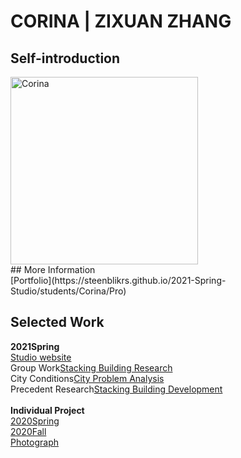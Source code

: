 # CORINA | ZIXUAN ZHANG

## Self-introduction
<img alt="Corina" src="https://github.com/steenblikrs/2021-Spring-Studio/blob/gh-pages/students/Corina/self.gif?raw=true" width="300">
 <br> 
 ## More Information 
 <br>
 [Portfolio](https://steenblikrs.github.io/2021-Spring-Studio/students/Corina/Pro)

## Selected Work 
**2021Spring** <br>
[Studio website](https://corinazhang.wordpress.com/)
 <br>Group Work[Stacking Building Research](https://steenblikrs.github.io/2021-Spring-Studio/Research/Stacking)
 <br>
 City Conditions[City Problem Analysis](https://steenblikrs.github.io/2021-Spring-Studio/students/Corina/City)
 <br>
 Precedent Research[Stacking Building Development](https://steenblikrs.github.io/2021-Spring-Studio/students/Corina/Research)
 <br><br>
**Individual Project** <br>
[2020Spring](https://steenblikrs.github.io/2021-Spring-Studio/students/Corina/2020S)
 <br>
[2020Fall](https://steenblikrs.github.io/2021-Spring-Studio/students/Corina/2020F)
<br>
[Photograph](https://steenblikrs.github.io/2021-Spring-Studio/students/Corina/P)
